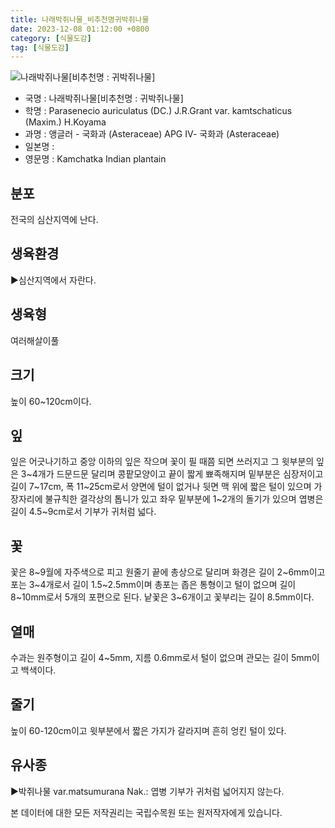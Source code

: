 ```yaml
---
title: 나래박쥐나물_비추천명귀박쥐나물
date: 2023-12-08 01:12:00 +0800
category: [식물도감]
tag: [식물도감]
---
```




![나래박쥐나물[비추천명 : 귀박쥐나물]](/fileUpload/plants/basic/Compositae/Parasenecio/10018/1_th2.JPG)
- 국명 : 나래박쥐나물[비추천명 : 귀박쥐나물]
- 학명 : Parasenecio auriculatus (DC.) J.R.Grant var. kamtschaticus (Maxim.) H.Koyama
- 과명 : 앵글러 - 국화과 (Asteraceae) APG Ⅳ- 국화과 (Asteraceae)
- 일본명 : 
- 영문명 : Kamchatka Indian plantain


## 분포
전국의 심산지역에 난다.
## 생육환경
▶심산지역에서 자란다.
## 생육형
여러해살이풀
## 크기
높이 60~120cm이다.
## 잎
잎은 어긋나기하고 중앙 이하의 잎은 작으며 꽃이 필 때쯤 되면 쓰러지고 그 윗부분의 잎은 3~4개가 드문드문 달리며 콩팥모양이고 끝이 짧게 뾰족해지며 밑부분은 심장저이고 길이 7~17cm, 폭 11~25cm로서 양면에 털이 없거나 뒷면 맥 위에 짧은 털이 있으며 가장자리에 불규칙한 결각상의 톱니가 있고 좌우 밑부분에 1~2개의 돌기가 있으며 엽병은 길이 4.5~9cm로서 기부가 귀처럼 넓다.
## 꽃
꽃은 8~9월에 자주색으로 피고 원줄기 끝에 총상으로 달리며 화경은 길이 2~6mm이고 포는 3~4개로서 길이 1.5~2.5mm이며 총포는 좁은 통형이고 털이 없으며 길이 8~10mm로서 5개의 포편으로 된다. 낱꽃은 3~6개이고 꽃부리는 길이 8.5mm이다.
## 열매
수과는 원주형이고 길이 4~5mm, 지름 0.6mm로서 털이 없으며 관모는 길이 5mm이고 백색이다.
## 줄기
높이 60-120cm이고 윗부분에서 짧은 가지가 갈라지며 흔히 엉킨 털이 있다.
## 유사종
▶박쥐나물 var.matsumurana Nak.: 엽병 기부가 귀처럼 넓어지지 않는다.






본 데이터에 대한 모든 저작권리는 국립수목원 또는 원저작자에게 있습니다.
